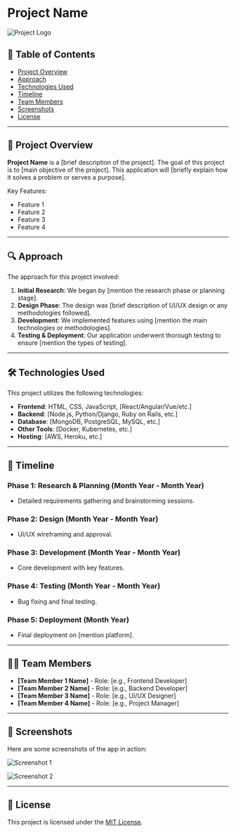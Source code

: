 # Project Name

![Project Logo](./assets/logo.png)  <!-- Replace with your project's logo/image file path -->

## 📖 Table of Contents
- [Project Overview](#project-overview)
- [Approach](#approach)
- [Technologies Used](#technologies-used)
- [Timeline](#timeline)
- [Team Members](#team-members)
- [Screenshots](#screenshots)
- [License](#license)

---

## 📝 Project Overview

**Project Name** is a [brief description of the project]. The goal of this project is to [main objective of the project]. This application will [briefly explain how it solves a problem or serves a purpose].

Key Features:
- Feature 1
- Feature 2
- Feature 3
- Feature 4

---

## 🔍 Approach

The approach for this project involved:
1. **Initial Research**: We began by [mention the research phase or planning stage].
2. **Design Phase**: The design was [brief description of UI/UX design or any methodologies followed].
3. **Development**: We implemented features using [mention the main technologies or methodologies].
4. **Testing & Deployment**: Our application underwent thorough testing to ensure [mention the types of testing].

---

## 🛠️ Technologies Used

This project utilizes the following technologies:

- **Frontend**: HTML, CSS, JavaScript, [React/Angular/Vue/etc.]
- **Backend**: [Node.js, Python/Django, Ruby on Rails, etc.]
- **Database**: [MongoDB, PostgreSQL, MySQL, etc.]
- **Other Tools**: [Docker, Kubernetes, etc.]
- **Hosting**: [AWS, Heroku, etc.]

---

## 📅 Timeline

### Phase 1: Research & Planning (Month Year - Month Year)
- Detailed requirements gathering and brainstorming sessions.
  
### Phase 2: Design (Month Year - Month Year)
- UI/UX wireframing and approval.

### Phase 3: Development (Month Year - Month Year)
- Core development with key features.

### Phase 4: Testing (Month Year - Month Year)
- Bug fixing and final testing.

### Phase 5: Deployment (Month Year)
- Final deployment on [mention platform].

---

## 👨‍💻 Team Members

- **[Team Member 1 Name]** - Role: [e.g., Frontend Developer]
- **[Team Member 2 Name]** - Role: [e.g., Backend Developer]
- **[Team Member 3 Name]** - Role: [e.g., UI/UX Designer]
- **[Team Member 4 Name]** - Role: [e.g., Project Manager]

---

## 📸 Screenshots

Here are some screenshots of the app in action:

![Screenshot 1](./assets/screenshot1.png)  <!-- Replace with actual screenshot file path -->

![Screenshot 2](./assets/screenshot2.png)  <!-- Replace with actual screenshot file path -->

---

## 📜 License

This project is licensed under the [MIT License](LICENSE).
